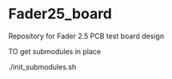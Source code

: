 # Fader25_board
Repository for Fader 2.5 PCB test board design

TO get submodules in place

./init_submodules.sh


